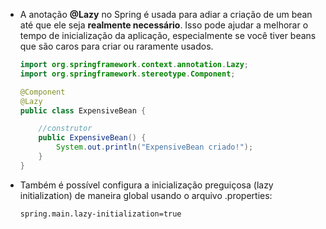 * A anotação **@Lazy** no Spring é usada para adiar a criação de um bean até que ele seja **realmente necessário**. Isso pode ajudar a melhorar o tempo de inicialização da aplicação, especialmente se você tiver beans que são caros para criar ou raramente usados.

    ```java
    import org.springframework.context.annotation.Lazy;
    import org.springframework.stereotype.Component;

    @Component
    @Lazy
    public class ExpensiveBean {

        //construtor
        public ExpensiveBean() {
            System.out.println("ExpensiveBean criado!");
        }
    }
    ```
* Também é possível configura a inicialização preguiçosa (lazy initialization) de maneira global usando o arquivo .properties:

    ```properties
    spring.main.lazy-initialization=true
    ```